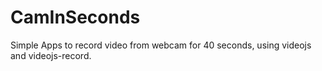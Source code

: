 # CamInSeconds

Simple Apps to record video from webcam for 40 seconds, using videojs and videojs-record.
